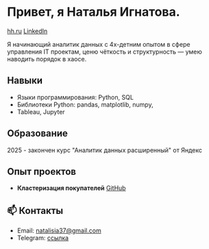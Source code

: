 # Привет, я Наталья Игнатова.

[hh.ru](https://hh.ru/resume/35c1a4f0ff0f80ecd90039ed1f365366507737) 
[LinkedIn](https://www.linkedin.com/in/natalia-ignatova-222aa688/)

Я начинающий аналитик данных с 4х-детним опытом в сфере управления IT проектам, ценю чёткость и структурность — умею наводить порядок в хаосе.  


##  Навыки
* Языки программирования: Python, SQL
* Библиотеки Python: pandas, matplotlib, numpy, 
* Tableau, Jupyter  


##  Образование
 2025 - закончен курс "Аналитик данных расширенный" от Яндекс


##  Опыт проектов
- **Кластеризация покупателей**  [GitHub](https://github.com/Natasha-ign/Projects/blob/main/e-com_customer%20clusters/e-com_%D0%B2%D1%8B%D1%8F%D0%B2%D0%BB%D0%B5%D0%BD%D0%B8%D0%B5%20%D0%BF%D1%80%D0%BE%D1%84%D0%B8%D0%BB%D0%B5%D0%B9%20%D0%BF%D0%BE%D1%82%D1%80%D0%B5%D0%B1%D0%BB%D0%B5%D0%BD%D0%B8%D1%8F.ipynb)  

## 📫 Контакты
- Email: natalisia37@gmail.com
- Telegram: [ссылка](https://t.me/natasha_ign)


